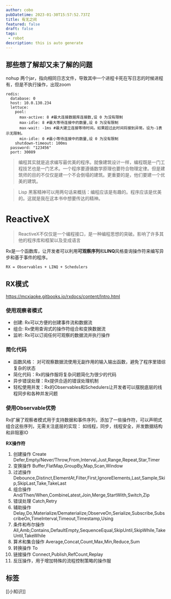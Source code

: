 ```yaml
---
author: cobo
pubDatetime: 2023-01-30T15:57:52.737Z
title: 有无之间
featured: false
draft: false
tags:
 - robot
description: this is auto generate
---
```

## 那些想了解却又未了解的问题

nohup 两个jar，指向相同日志文件，导致其中一个进程卡死在写日志的时候进程有，但是不执行操作，出现zoom

```
redis:
  database: 0
  host: 10.0.130.234
  lettuce:
    pool:
      max-active: 8 #最大连接数据库连接数,设 0 为没有限制
      max-idle: 8 #最大等待连接中的数量,设 0 为没有限制
      max-wait: -1ms #最大建立连接等待时间。如果超过此时间将接到异常。设为-1表示无限制。
      min-idle: 0 #最小等待连接中的数量,设 0 为没有限制
    shutdown-timeout: 100ms
  password: "123456"
  port: 30089
```

> 编程其实就是追求编写最优美的程序。就像建筑设计一样，编程既是一门工程技艺也是一门艺术。一个程序要遵循数学原理也要符合物理定律。但是建筑师的目的不仅仅是建一个不会倒塌的建筑。更重要的是，他们要建一个优美的建筑。

>  Lisp 黑客精神可以用两句话来概括：编程应该是有趣的。程序应该是优美的。这就是我在这本书中想要传达的精神。

# ReactiveX

> ReactiveX不仅仅是一个编程接口，是一种编程思想的突破。影响了许多其他的程序库和框架以及变成语言

Rx是一个函数库，让开发者可以利用**可观察序列**和**LINQ**风格查询操作符来编写异步和基于事件的程序。

```sh
RX = Observables + LINQ + Schedulers
```

## RX模式

https://mcxiaoke.gitbooks.io/rxdocs/content/Intro.html

### 使用观察者模式

- 创建: Rx可以方便的创建事件流和数据流
- 组合: Rx使用查询式的操作符组合和变换数据流
- 监听: Rx可以订阅任何可观察的数据流并执行操作

### 简化代码

- 函数风格： 对可观察数据流使用无副作用的输入输出函数，避免了程序里错综复杂的状态
- 简化代码：Rx的操作服将复杂问题简化为很少的代码
- 异步错误处理：Rx提供合适的错误处理机制
- 轻松使用并发：Rx的Observables和Schedulers让开发者可以摆脱底层的线程同步和各种并发问题

### 使用Observable优势

Rx扩展了观察者模式用于支持数据和事件序列，添加了一些操作符，可以声明式组合这些序列，无需关注底层的实现： 如线程，同步，线程安全，并发数据结构和非阻塞IO

**RX操作符**

1. 创建操作 Create Defer,Empty/Never/Throw,From,Interval,Just,Range,Repeat,Star,Timer
2. 变换操作 Buffer,FlatMap,GroupBy,Map,Scan,Window
3. 过滤操作 Debounce,Distinct,ElementAt,Filter,First,IgnoreElements,Last,Sample,Skip,SkipLast,Take,TakeLast
4. 组合操作 And/Then/When,CombineLatest,Join,Merge,StartWith,Switch,Zip
5. 错误处理 Catch,Retry
6. 辅助操作 Delay,Do,Materialize/Dematerialize,ObserveOn,Serialize,Subscribe,SubscribeOn,TimeInterval,Timeout,Timestamp,Using
7. 条件和布尔操作 All,Amb,Contains,DefaultEmpty,SequenceEqual,SkipUntil,SkipWhile,TakeUntil,TakeWhile
8. 算术和集合操作 Average,Concat,Count,Max,Min,Reduce,Sum
9. 转换操作 To
10. 链接操作 Connect,Publish,RefCount,Replay
11. 反压操作，用于增加特殊的流程控制策略的操作服

## 标签
[[小知识]]
